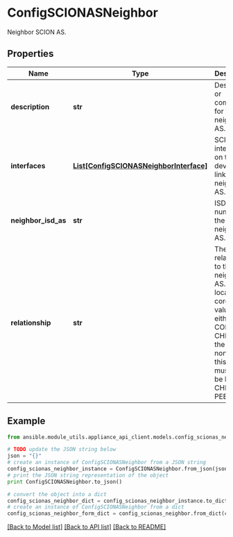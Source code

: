 # ConfigSCIONASNeighbor

Neighbor SCION AS.

## Properties
Name | Type | Description | Notes
------------ | ------------- | ------------- | -------------
**description** | **str** | Description, or comment, for the neighbor AS. | [optional] 
**interfaces** | [**List[ConfigSCIONASNeighborInterface]**](ConfigSCIONASNeighborInterface.md) | SCION interfaces on this device that link to the neighbor AS. | [optional] 
**neighbor_isd_as** | **str** | ISD-AS number of the neighbor AS. | 
**relationship** | **str** | The relationship to the neighbor AS. If the local AS is core, this value must either be CORE or CHILD. If the local is non-core, this value must either be PARENT, CHILD or PEER. | 

## Example

```python
from ansible.module_utils.appliance_api_client.models.config_scionas_neighbor import ConfigSCIONASNeighbor

# TODO update the JSON string below
json = "{}"
# create an instance of ConfigSCIONASNeighbor from a JSON string
config_scionas_neighbor_instance = ConfigSCIONASNeighbor.from_json(json)
# print the JSON string representation of the object
print ConfigSCIONASNeighbor.to_json()

# convert the object into a dict
config_scionas_neighbor_dict = config_scionas_neighbor_instance.to_dict()
# create an instance of ConfigSCIONASNeighbor from a dict
config_scionas_neighbor_form_dict = config_scionas_neighbor.from_dict(config_scionas_neighbor_dict)
```
[[Back to Model list]](../README.md#documentation-for-models) [[Back to API list]](../README.md#documentation-for-api-endpoints) [[Back to README]](../README.md)


